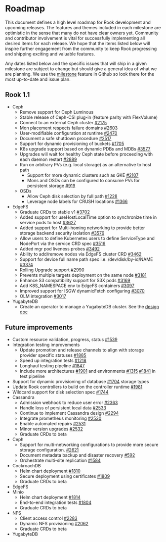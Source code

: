 # Roadmap

This document defines a high level roadmap for Rook development and upcoming releases.
The features and themes included in each milestone are optimistic in the sense that many do not have clear owners yet.
Community and contributor involvement is vital for successfully implementing all desired items for each release.
We hope that the items listed below will inspire further engagement from the community to keep Rook progressing and shipping exciting and valuable features.

Any dates listed below and the specific issues that will ship in a given milestone are subject to change but should give a general idea of what we are planning.
We use the [milestone](https://github.com/rook/rook/milestones) feature in Github so look there for the most up-to-date and issue plan.

## Rook 1.1

* Ceph
  * Remove support for Ceph Luminous
  * Stable release of Ceph-CSI plug-in (feature parity with FlexVolume)
  * Connect to an external Ceph cluster [#2175](https://github.com/rook/rook/issues/2175)
  * Mon placement respects failure domains [#2603](https://github.com/rook/rook/issues/2603)
  * User-modifiable configuration at runtime [#2470](https://github.com/rook/rook/pull/2470/files)
  * Document a safe shutdown procedure [#2517](https://github.com/rook/rook/issues/2517)
  * Support for dynamic provisioning of buckets [#1705](https://github.com/rook/rook/issues/1705)
  * K8s upgrade support based on dynamic PDBs and MDBs [#3577](https://github.com/rook/rook/issues/3577)
  * Upgrades will wait for healthy Ceph state before proceeding with each daemon restart [#2889](https://github.com/rook/rook/issues/2889)
  * Run on arbitrary PVs (e.g. local storage) as an alternative to host path
    * Support for more dynamic clusters such as GKE [#2107](https://github.com/rook/rook/issues/2107)
    * Mons and OSDs can be configured to consume PVs for persistent storage [#919](https://github.com/rook/rook/issues/919)
  * OSDs
    * Allow Ceph disk selection by full path [#1228](https://github.com/rook/rook/issues/1228)
    * Leverage node labels for CRUSH locations [#1366](https://github.com/rook/rook/issues/1366)
* EdgeFS
  * Graduate CRDs to stable v1 [#3702](https://github.com/rook/rook/issues/3702)
  * Added support for useHostLocalTime option to synchronize time in service pods to host [#3627](https://github.com/rook/rook/issues/3627)
  * Added support for Multi-homing networking to provide better storage backend security isolation [#3576](https://github.com/rook/rook/issues/3576)
  * Allow users to define Kubernetes users to define ServiceType and NodePort via the service CRD spec [#3516](https://github.com/rook/rook/pull/3516)
  * Added mgr pod liveness probes [#3492](https://github.com/rook/rook/issues/3492)
  * Ability to add/remove nodes via EdgeFS cluster CRD [#3462](https://github.com/rook/rook/issues/3462)
  * Support for device full name path spec i.e. /dev/disk/by-id/NAME [#3374](https://github.com/rook/rook/issues/3374)
  * Rolling Upgrade support [#2990](https://github.com/rook/rook/issues/2990)
  * Prevents multiple targets deployment on the same node  [#3181](https://github.com/rook/rook/issues/3181)
  * Enhance S3 compatibility support for S3X pods [#3169](https://github.com/rook/rook/issues/3169)
  * Add K8S_NAMESPACE env to EdgeFS containers [#3097](https://github.com/rook/rook/issues/3097)
  * Improved support for ISGW dynamicFetch configuring [#3070](https://github.com/rook/rook/issues/3070)
  * OLM integration [#3017](https://github.com/rook/rook/issues/3017)
* YugabyteDB
  * Create an operator to manage a YugabyteDB cluster. See the [design doc](https://github.com/rook/rook/blob/master/design/yugabyte/yugabytedb-rook-design.md)

## Future improvements

* Custom resource validation, progress, status [#1539](https://github.com/rook/rook/issues/1539)
* Integration testing improvements
  * Update promotion and release channels to align with storage provider specific statuses [#1885](https://github.com/rook/rook/issues/1885)
  * Speed up integration tests [#1218](https://github.com/rook/rook/issues/1218)
  * Longhaul testing pipeline [#1847](https://github.com/rook/rook/issues/1847)
  * Include more architectures [#1901](https://github.com/rook/rook/issues/1901)
    and environments [#1315](https://github.com/rook/rook/issues/1315)
                     [#1841](https://github.com/rook/rook/issues/1841) in test pipeline
* Support for dynamic provisioning of database [#1704](https://github.com/rook/rook/issues/1704) storage types
* Update Rook controllers to build on the controller runtime [#1981](https://github.com/rook/rook/issues/1981)
* Wildcard support for disk selection spec [#1744](https://github.com/rook/rook/issues/1744)
* Cassandra
  * Admission webhook to reduce user error [#2363](https://github.com/rook/rook/issues/2363)
  * Handle loss of persistent local data [#2533](https://github.com/rook/rook/issues/2533)
  * Continue to implement Cassandra design [#2294](https://github.com/rook/rook/issues/2294)
  * Integrate prometheus monitoring [#2530](https://github.com/rook/rook/issues/2530)
  * Enable automated repairs [#2531](https://github.com/rook/rook/issues/2531)
  * Minor version upgrades [#2532](https://github.com/rook/rook/issues/2532)
  * Graduate CRDs to beta
* Ceph
  * Support for multi-networking configurations to provide more secure storage configuration. [#2621](https://github.com/rook/rook/issues/2621)
  * Document metadata backup and disaster recovery [#592](https://github.com/rook/rook/issues/592)
  * Orchestrate multi-site replication [#1584](https://github.com/rook/rook/issues/1584)
* CockroachDB
  * Helm chart deployment [#1810](https://github.com/rook/rook/issues/1810)
  * Secure deployment using certificates [#1809](https://github.com/rook/rook/issues/1809)
  * Graduate CRDs to beta
* EdgeFS
* Minio
  * Helm chart deployment [#1814](https://github.com/rook/rook/issues/1814)
  * End-to-end integration tests [#1804](https://github.com/rook/rook/issues/1804)
  * Graduate CRDs to beta
* NFS
  * Client access control [#2283](https://github.com/rook/rook/issues/2283)
  * Dynamic NFS provisioning [#2062](https://github.com/rook/rook/issues/2062)
  * Graduate CRDs to beta
* YugabyteDB
